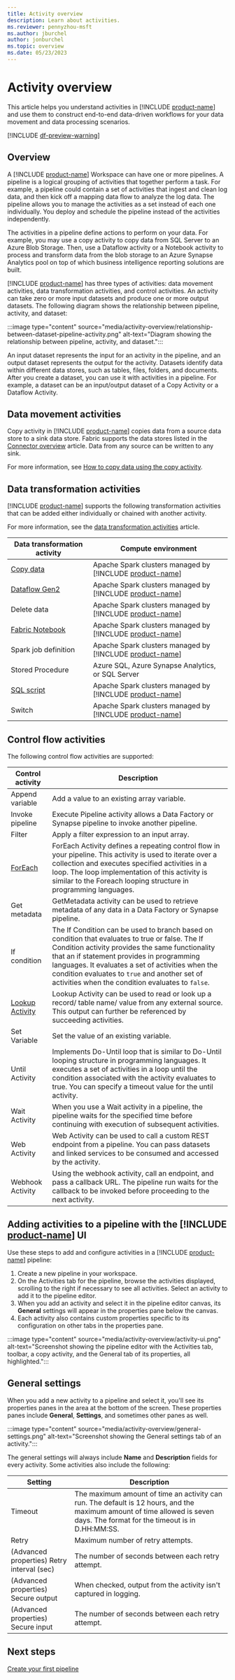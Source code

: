 ```yaml
---
title: Activity overview
description: Learn about activities.
ms.reviewer: pennyzhou-msft
ms.author: jburchel
author: jonburchel
ms.topic: overview 
ms.date: 05/23/2023
---
```


# Activity overview

This article helps you understand activities in [!INCLUDE [product-name](../includes/product-name.md)] and use them to construct end-to-end data-driven workflows for your data movement and data processing scenarios.

[!INCLUDE [df-preview-warning](includes/data-factory-preview-warning.md)]

## Overview

A [!INCLUDE [product-name](../includes/product-name.md)] Workspace can have one or more pipelines. A pipeline is a logical grouping of activities that together perform a task. For example, a pipeline could contain a set of activities that ingest and clean log data, and then kick off a mapping data flow to analyze the log data. The pipeline allows you to manage the activities as a set instead of each one individually. You deploy and schedule the pipeline instead of the activities independently.

The activities in a pipeline define actions to perform on your data. For example, you may use a copy activity to copy data from SQL Server to an Azure Blob Storage. Then, use a Dataflow activity or a Notebook activity to process and transform data from the blob storage to an Azure Synapse Analytics pool on top of which business intelligence reporting solutions are built.

[!INCLUDE [product-name](../includes/product-name.md)] has three types of activities: data movement activities, data transformation activities, and control activities. An activity can take zero or more input datasets and produce one or more output datasets. The following diagram shows the relationship between pipeline, activity, and dataset:

:::image type="content" source="media/activity-overview/relationship-between-dataset-pipeline-activity.png" alt-text="Diagram showing the relationship between pipeline, activity, and dataset.":::

An input dataset represents the input for an activity in the pipeline, and an output dataset represents the output for the activity. Datasets identify data within different data stores, such as tables, files, folders, and documents. After you create a dataset, you can use it with activities in a pipeline. For example, a dataset can be an input/output dataset of a Copy Activity or a Dataflow Activity.

## Data movement activities

Copy activity in [!INCLUDE [product-name](../includes/product-name.md)] copies data from a source data store to a sink data store. Fabric supports the data stores listed in the [Connector overview](connector-overview.md) article. Data from any source can be written to any sink.

For more information, see [How to copy data using the copy activity](copy-data-activity.md).

## Data transformation activities

[!INCLUDE [product-name](../includes/product-name.md)] supports the following transformation activities that can be added either individually or chained with another activity.

For more information, see the [data transformation activities](transform-data.md) article.

Data transformation activity | Compute environment
---------------------------- | -------------------
[Copy data](copy-data-activity.md) | Apache Spark clusters managed by [!INCLUDE [product-name](../includes/product-name.md)]
[Dataflow Gen2](dataflows-gen2-overview.md) | Apache Spark clusters managed by [!INCLUDE [product-name](../includes/product-name.md)]
Delete data | Apache Spark clusters managed by [!INCLUDE [product-name](../includes/product-name.md)]
[Fabric Notebook](notebook-activity.md) | Apache Spark clusters managed by [!INCLUDE [product-name](../includes/product-name.md)]
Spark job definition | Apache Spark clusters managed by [!INCLUDE [product-name](../includes/product-name.md)]
Stored Procedure | Azure SQL, Azure Synapse Analytics, or SQL Server
[SQL script](script-activity.md) | Apache Spark clusters managed by [!INCLUDE [product-name](../includes/product-name.md)]
Switch | Apache Spark clusters managed by [!INCLUDE [product-name](../includes/product-name.md)]

## Control flow activities
The following control flow activities are supported:

Control activity | Description
---------------- | -----------
Append variable | Add a value to an existing array variable.
Invoke pipeline | Execute Pipeline activity allows a Data Factory or Synapse pipeline to invoke another pipeline.
Filter | Apply a filter expression to an input array.
[ForEach](foreach-activity.md) | ForEach Activity defines a repeating control flow in your pipeline. This activity is used to iterate over a collection and executes specified activities in a loop. The loop implementation of this activity is similar to the Foreach looping structure in programming languages.
Get metadata | GetMetadata activity can be used to retrieve metadata of any data in a Data Factory or Synapse pipeline.
If condition | The If Condition can be used to branch based on condition that evaluates to true or false. The If Condition activity provides the same functionality that an if statement provides in programming languages. It evaluates a set of activities when the condition evaluates to `true` and another set of activities when the condition evaluates to `false`.
[Lookup Activity](lookup-activity.md) | Lookup Activity can be used to read or look up a record/ table name/ value from any external source. This output can further be referenced by succeeding activities.
Set Variable | Set the value of an existing variable.
Until Activity | Implements Do-Until loop that is similar to Do-Until looping structure in programming languages. It executes a set of activities in a loop until the condition associated with the activity evaluates to true. You can specify a timeout value for the until activity.
Wait Activity | When you use a Wait activity in a pipeline, the pipeline waits for the specified time before continuing with execution of subsequent activities.
Web Activity | Web Activity can be used to call a custom REST endpoint from a pipeline. You can pass datasets and linked services to be consumed and accessed by the activity.
Webhook Activity | Using the webhook activity, call an endpoint, and pass a callback URL. The pipeline run waits for the callback to be invoked before proceeding to the next activity.

## Adding activities to a pipeline with the [!INCLUDE [product-name](../includes/product-name.md)] UI
Use these steps to add and configure activities in a [!INCLUDE [product-name](../includes/product-name.md)] pipeline:

1. Create a new pipeline in your workspace.
1. On the Activities tab for the pipeline, browse the activities displayed, scrolling to the right if necessary to see all activities. Select an activity to add it to the pipeline editor.
1. When you add an activity and select it in the pipeline editor canvas, its **General** settings will appear in the properties pane below the canvas.
1. Each activity also contains custom properties specific to its configuration on other tabs in the properties pane.

:::image type="content" source="media/activity-overview/activity-ui.png" alt-text="Screenshot showing the pipeline editor with the Activities tab, toolbar, a copy activity, and the General tab of its properties, all highlighted.":::

## General settings

When you add a new activity to a pipeline and select it, you'll see its properties panes in the area at the bottom of the screen. These properties panes include **General**, **Settings**, and sometimes other panes as well.

   :::image type="content" source="media/activity-overview/general-settings.png" alt-text="Screenshot showing the General settings tab of an activity.":::

The general settings will always include **Name** and **Description** fields for every activity.  Some activities also include the following:

|Setting  |Description  |
|---------|---------|
|Timeout |The maximum amount of time an activity can run. The default is 12 hours, and the maximum amount of time allowed is seven days. The format for the timeout is in D.HH:MM:SS. |
|Retry |Maximum number of retry attempts. |
|(Advanced properties) Retry interval (sec) |The number of seconds between each retry attempt. |
|(Advanced properties) Secure output |When checked, output from the activity isn't captured in logging. |
|(Advanced properties) Secure input |The number of seconds between each retry attempt. |

## Next steps

[Create your first pipeline](create-first-pipeline-with-sample-data.md)
